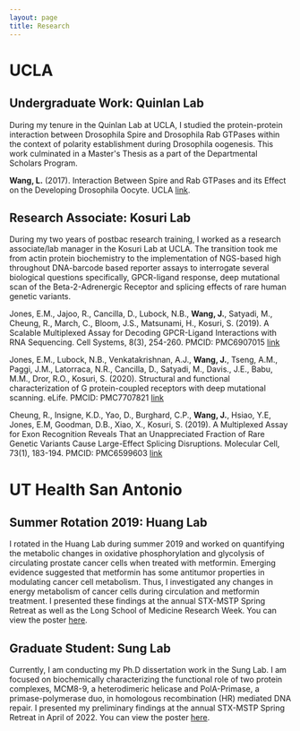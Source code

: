 ```yaml
---
layout: page
title: Research
---
```


# UCLA

## Undergraduate Work: Quinlan Lab

During my tenure in the Quinlan Lab at UCLA, I studied the protein-protein interaction between Drosophila Spire and Drosophila Rab GTPases within the context of polarity establishment during Drosophila oogenesis. This work culminated in a Master's Thesis as a part of the Departmental Scholars Program.

**Wang, L.** (2017). Interaction Between Spire and Rab GTPases and its Effect on the Developing Drosophila Oocyte. UCLA <a href="https://escholarship.org/uc/item/5hv5d87j" target="_blank">link</a>.
  
## Research Associate: Kosuri Lab

During my two years of postbac research training, I worked as a research associate/lab manager in the Kosuri Lab at UCLA. The transition took me from actin protein biochemistry to the implementation of NGS-based high throughout DNA-barcode based reporter assays to interrogate several biological questions specifically, GPCR-ligand response, deep mutational scan of the Beta-2-Adrenergic Receptor and splicing effects of rare human genetic variants.

Jones, E.M., Jajoo, R., Cancilla, D., Lubock, N.B., **Wang, J.**, Satyadi, M., Cheung, R., March, C., Bloom, J.S., Matsunami, H., Kosuri, S. (2019). A Scalable Multiplexed Assay for Decoding GPCR-Ligand Interactions with RNA Sequencing. Cell Systems, 8(3), 254-260. PMCID: PMC6907015 [link](https://pubmed.ncbi.nlm.nih.gov/30904378/)

Jones, E.M., Lubock, N.B., Venkatakrishnan, A.J., **Wang, J.**, Tseng, A.M., Paggi, J.M., Latorraca, N.R., Cancilla, D., Satyadi, M., Davis., J.E., Babu, M.M., Dror, R.O., Kosuri, S. (2020). Structural and functional characterization of G protein-coupled receptors with deep mutational scanning. eLife. PMCID: PMC7707821 [link](https://elifesciences.org/articles/54895)

Cheung, R., Insigne, K.D., Yao, D., Burghard, C.P., **Wang, J.**, Hsiao, Y.E, Jones, E.M, Goodman, D.B., Xiao, X., Kosuri, S. (2019). A Multiplexed Assay for Exon Recognition Reveals That an Unappreciated Fraction of Rare Genetic Variants Cause Large-Effect Splicing Disruptions. Molecular Cell, 73(1), 183-194. PMCID: PMC6599603 [link](https://www.sciencedirect.com/science/article/pii/S1097276518308979)


# UT Health San Antonio

## Summer Rotation 2019: Huang Lab

I rotated in the Huang Lab during summer 2019 and worked on quantifying the metabolic changes in oxidative phosphorylation and glycolysis of circulating prostate cancer cells when treated with metformin. Emerging evidence suggested that metformin has some antitumor properties in modulating cancer cell metabolism. Thus, I investigated any changes in energy metabolism of cancer cells during circulation and metformin treatment. I presented these findings at the annual STX-MSTP Spring Retreat as well as the Long School of Medicine Research Week. You can view the poster <a href="/poster/MSTP%20Spring%20Poster%202020.pdf" target="_blank">here</a>.

## Graduate Student: Sung Lab

Currently, I am conducting my Ph.D dissertation work in the Sung Lab. I am focused on biochemically characterizing the functional role of two protein complexes, MCM8-9, a heterodimeric helicase and PolA-Primase, a primase-polymerase duo, in homologous recombination (HR) mediated DNA repair. I presented my preliminary findings at the annual STX-MSTP Spring Retreat in April of 2022. You can view the poster <a href="/poster/MSTP%20Spring%20Retreat%202022%20Poster.pdf" target="_blank">here</a>.
